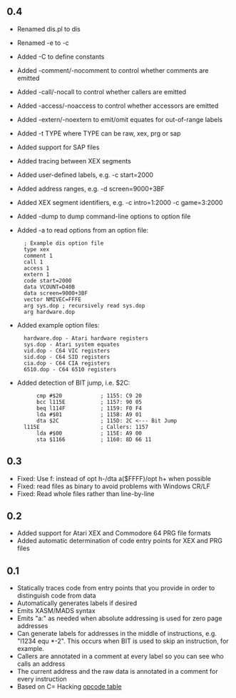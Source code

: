 0.4
---

- Renamed dis.pl to dis
- Renamed -e to -c
- Added -C to define constants
- Added -comment/-nocomment to control whether comments are emitted
- Added -call/-nocall to control whether callers are emitted
- Added -access/-noaccess to control whether accessors are emitted
- Added -extern/-noextern to emit/omit equates for out-of-range labels
- Added -t TYPE where TYPE can be raw, xex, prg or sap
- Added support for SAP files
- Added tracing between XEX segments
- Added user-defined labels, e.g. -c start=2000
- Added address ranges, e.g. -d screen=9000+3BF
- Added XEX segment identifiers, e.g. -c intro=1:2000 -c game=3:2000
- Added -dump to dump command-line options to option file
- Added -a to read options from an option file:

        ; Example dis option file
        type xex
        comment 1
        call 1
        access 1
        extern 1
        code start=2000
        data VCOUNT=D40B
        data screen=9000+3BF
        vector NMIVEC=FFFE
        arg sys.dop ; recursively read sys.dop
        arg hardware.dop

- Added example option files:

        hardware.dop - Atari hardware registers
        sys.dop - Atari system equates
        vid.dop - C64 VIC registers
        sid.dop - C64 SID registers
        cia.dop - C64 CIA registers
        6510.dop - C64 6510 registers
    
- Added detection of BIT jump, i.e. $2C:

            cmp #$20            ; 1155: C9 20
            bcc l115E           ; 1157: 90 05
            beq l114F           ; 1159: F0 F4
            lda #$01            ; 115B: A9 01
            dta $2C             ; 115D: 2C <--- Bit Jump
        l115E                   ; Callers: 1157
            lda #$00            ; 115E: A9 00
            sta $1166           ; 1160: 8D 66 11

0.3
---

- Fixed: Use f: instead of opt h-/dta a($FFFF)/opt h+ when possible
- Fixed: read files as binary to avoid problems with Windows CR/LF
- Fixed: Read whole files rather than line-by-line

0.2
---

- Added support for Atari XEX and Commodore 64 PRG file formats
- Added automatic determination of code entry points for XEX and PRG files

0.1
---

- Statically traces code from entry points that you provide in order to
  distinguish code from data
- Automatically generates labels if desired
- Emits XASM/MADS syntax
- Emits "a:" as needed when absolute addressing is used for zero page addresses
- Can generate labels for addresses in the middle of instructions, e.g. "l1234
  equ *-2". This occurs when BIT is used to skip an instruction, for example.
- Callers are annotated in a comment at every label so you can see who calls an
  address
- The current address and the raw data is annotated in a comment for every
  instruction
- Based on C= Hacking [opcode
  table](http://codebase64.org/doku.php?id=magazines:chacking1#opcodes_and_quasi-opcodes)
